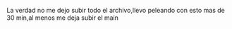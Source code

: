 La verdad no me dejo subir todo el archivo,llevo peleando con esto mas de 30 min,al menos me deja subir el main

